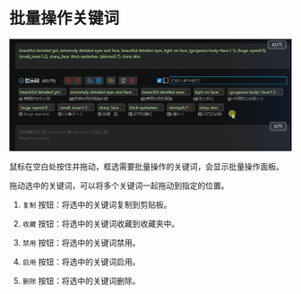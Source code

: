 # 批量操作关键词

![](../assets/images/demo.batch_operation.gif)

鼠标在空白处按住并拖动，框选需要批量操作的关键词，会显示批量操作面板。

拖动选中的关键词，可以将多个关键词一起拖动到指定的位置。

1. `复制` 按钮：将选中的关键词复制到剪贴板。

2. `收藏` 按钮：将选中的关键词收藏到收藏夹中。

3. `禁用` 按钮：将选中的关键词禁用。

4. `启用` 按钮：将选中的关键词启用。

5. `删除` 按钮：将选中的关键词删除。